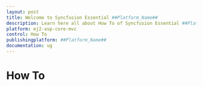 ```yaml
---
layout: post
title: Welcome to Syncfusion Essential ##Platform_Name##
description: Learn here all about How To of Syncfusion Essential ##Platform_Name## widgets based on HTML5 and jQuery.
platform: ej2-asp-core-mvc
control: How To
publishingplatform: ##Platform_Name##
documentation: ug
---
```



# How To

<!--## Create custom ToolBar with DropDownList

You can create your own ToolBar items in the Grid. It can be added by defining the [`Toolbar`](https://help.syncfusion.com/cr/aspnetcore-js2/Syncfusion.EJ2.Grids.Grid.html#Syncfusion_EJ2_Grids_Grid_Toolbar) as HTML element ID. Actions for this ToolBar template items are defined in the [`ToolbarClick`](https://help.syncfusion.com/cr/aspnetcore-js2/Syncfusion.EJ2.Grids.GridBuilder-1.html#Syncfusion_EJ2_Grids_GridBuilder_1_ToolbarClick_System_String_).

To include components in the ToolBar, please ensure the following steps:

**Step 1**:

Initialize the template for your custom component. Using the following code add the DropDownList component to the ToolBar.

**Step 2**:

To render the DropDownList component, use the [`DataBound`](https://help.syncfusion.com/cr/aspnetcore-js2/Syncfusion.EJ2.Grids.GridBuilder-1.html#Syncfusion_EJ2_Grids_GridBuilder_1_DataBound_System_String_) event of the Grid.

* You can select the grid row index based on the selected data in the DropDownList. The output will appear as follows.

{% if page.publishingplatform == "aspnet-core" %}
{% tabs %}
{% highlight c# tabtitle="custom-toolbar" %}
{% include_relative code-snippet/how-to/custom-toolbar/custom-toolbar.cs %}
{% endhighlight %}
{% highlight cshtml tabtitle="custom-toolbar" %}
{% include_relative code-snippet/how-to/custom-toolbar/taghelper %}
{% endhighlight %}
{% elsif page.publishingplatform == "aspnet-mvc" %}
{% highlight c# tabtitle="custom-toolbar" %}
{% include_relative code-snippet/how-to/custom-toolbar/custom-toolbar.cs %}
{% endhighlight %}
{% highlight razor tabtitle="custom-toolbar" %}
{% include_relative code-snippet/how-to/custom-toolbar/razor %}
{% endhighlight %}
{% endtabs %}



## Refresh the data source

You can add/delete the data source records through an external button. To reflect the data source changes in the grid, invoke the `refresh` method.

To refresh the data source:

**Step 1**:

Add/delete the data source record by using the following code.

```typescript
    grid.dataSource.unshift(data); // add a new record.

    grid.dataSource.splice(selectedRow, 1); // delete a record.

```

**Step 2**:

Refresh the grid after the data source change by using the `refresh` method.

```typescript
    grid.refresh(); // refresh the Grid.

```

{% if page.publishingplatform == "aspnet-core" %}
{% tabs %}
{% highlight c# tabtitle="refresh-datasource" %}
{% include_relative code-snippet/how-to/refresh-datasource/refresh-datasource.cs %}
{% endhighlight %}
{% highlight cshtml tabtitle="refresh-datasource" %}
{% include_relative code-snippet/how-to/refresh-datasource/taghelper %}
{% endhighlight %}
{% elsif page.publishingplatform == "aspnet-mvc" %}
{% highlight c# tabtitle="refresh-datasource" %}
{% include_relative code-snippet/how-to/refresh-datasource/refresh-datasource.cs %}
{% endhighlight %}
{% highlight razor tabtitle="refresh-datasource" %}
{% include_relative code-snippet/how-to/refresh-datasource/razor %}
{% endhighlight %}
{% endtabs %}



## Enable/Disable Grid and its actions

You can enable/disable the Grid and its actions by applying/removing corresponding CSS styles.

To enable/disable the grid and its actions, follow the given steps:

**Step 1**:

Create CSS class with custom style to override the default style of Grid.

```css
        .disablegrid {
            pointer-events: none;
            opacity: 0.4;
        }
        .wrapper {
            cursor: not-allowed;
        }

```

**Step 2**:

Add/Remove the custom CSS class to the Grid in the click event handler of Button.

```typescript
    <script>
        document.getElementById('element').onclick = function () {
            var gridInst = document.getElementById("Grid").ej2_instances[0];
            if (gridInst.element.classList.contains('disablegrid')) {
                gridInst.element.classList.remove('disablegrid');
                document.getElementById("GridParent").classList.remove('wrapper');
            }
            else {
                gridInst.element.classList.add('disablegrid');
                document.getElementById("GridParent").classList.add('wrapper');
            }
        }
    </script>

```

In the below demo, the button click will enable/disable the Grid and its actions.

{% if page.publishingplatform == "aspnet-core" %}
{% tabs %}
{% highlight c# tabtitle="disablegrid" %}
{% include_relative code-snippet/how-to/disablegrid/disablegrid.cs %}
{% endhighlight %}
{% highlight cshtml tabtitle="disablegrid" %}
{% include_relative code-snippet/how-to/disablegrid/taghelper %}
{% endhighlight %}
{% elsif page.publishingplatform == "aspnet-mvc" %}
{% highlight c# tabtitle="disablegrid" %}
{% include_relative code-snippet/how-to/disablegrid/disablegrid.cs %}
{% endhighlight %}
{% highlight razor tabtitle="disablegrid" %}
{% include_relative code-snippet/how-to/disablegrid/razor %}
{% endhighlight %}
{% endtabs %}



## Print the expanded state from other pages

By default, the expanded child grids will be printed from the current page alone. You can print the expanded child grids from other pages by using the [`load`](https://help.syncfusion.com/cr/aspnetcore-js2/Syncfusion.EJ2.Grids.Grid.html#Syncfusion_EJ2_Grids_Grid_Load) and [`actionBegin`](https://help.syncfusion.com/cr/aspnetcore-js2/Syncfusion.EJ2.Grids.Grid.html#Syncfusion_EJ2_Grids_Grid_ActionBegin) event.

In the following example, we have printed expanded child grids form other pages.

{% if page.publishingplatform == "aspnet-core" %}
{% tabs %}
{% highlight c# tabtitle="hierarchyprint" %}
{% include_relative code-snippet/how-to/hierarchyprint/hierarchyprint.cs %}
{% endhighlight %}
{% highlight cshtml tabtitle="hierarchyprint" %}
{% include_relative code-snippet/how-to/hierarchyprint/taghelper %}
{% endhighlight %}
{% elsif page.publishingplatform == "aspnet-mvc" %}
{% highlight c# tabtitle="hierarchyprint" %}
{% include_relative code-snippet/how-to/hierarchyprint/hierarchyprint.cs %}
{% endhighlight %}
{% highlight razor tabtitle="hierarchyprint" %}
{% include_relative code-snippet/how-to/hierarchyprint/razor %}
{% endhighlight %}
{% endtabs %}



## Columns

### Change column header text dynamically

You can change the column [`HeaderText`](https://help.syncfusion.com/cr/aspnetcore-js2/Syncfusion.EJ2.Grids.GridColumnBuilder-1.html#Syncfusion_EJ2_Grids_GridColumnBuilder_1_HeaderText_System_String_) dynamically through an external button.

Follow the given steps to change the header text dynamically:

**Step 1**:

Get the column object corresponding to the field name by using the `getColumnByField` method.
Then, change the header text value.

```typescript
var column = grid.getColumnByField("ShipCity"); // Get column object.
column.headerText = 'Changed Text';

```

**Step 2**:

To reflect the changes in the grid header, invoke the `refreshHeader` method.

```typescript
grid.refreshHeader();

```

{% if page.publishingplatform == "aspnet-core" %}
{% tabs %}
{% highlight c# tabtitle="column-header-text" %}
{% include_relative code-snippet/how-to/column-header-text/column-header-text.cs %}
{% endhighlight %}
{% highlight cshtml tabtitle="column-header-text" %}
{% include_relative code-snippet/how-to/column-header-text/taghelper %}
{% endhighlight %}
{% elsif page.publishingplatform == "aspnet-mvc" %}
{% highlight c# tabtitle="column-header-text" %}
{% include_relative code-snippet/how-to/column-header-text/column-header-text.cs %}
{% endhighlight %}
{% highlight razor tabtitle="column-header-text" %}
{% include_relative code-snippet/how-to/column-header-text/razor %}
{% endhighlight %}
{% endtabs %}



### Customize column styles

You can customise the appearance of the header and content of a particular column using the [`customAttributes`](https://help.syncfusion.com/cr/aspnetcore-js2/Syncfusion.EJ2.Grids.GridColumn.html#Syncfusion_EJ2_Grids_GridColumn_CustomAttributes) property.

To customize the grid column, follow the given steps:

**Step 1**:

Create a CSS class with custom style to override the default style for rowcell and headercell.

```css
.e-grid .e-rowcell.customcss{
    background-color: #ecedee;
    color: 'red';
    font-family: 'Bell MT';
    font-size: 20px;
}

.e-grid .e-headercell.customcss{
    background-color: #2382c3;
    color: white;
    font-family: 'Bell MT';
    font-size: 20px;
}

```

**Step 2**:

Add the custom CSS class to the specified column by using the [`customAttributes`](https://help.syncfusion.com/cr/aspnetcore-js2/Syncfusion.EJ2.Grids.GridColumn.html#Syncfusion_EJ2_Grids_GridColumn_CustomAttributes) property.

```typescript
<e-grid-column field="Freight" headerText="Freight" width="150"  customAttributes=@(new { @class="customcss" } )></e-grid-column>

```

{% if page.publishingplatform == "aspnet-core" %}
{% tabs %}
{% highlight c# tabtitle="custom-column-style" %}
{% include_relative code-snippet/how-to/custom-column-style/custom-column-style.cs %}
{% endhighlight %}
{% highlight cshtml tabtitle="custom-column-style" %}
{% include_relative code-snippet/how-to/custom-column-style/taghelper %}
{% endhighlight %}
{% elsif page.publishingplatform == "aspnet-mvc" %}
{% highlight c# tabtitle="custom-column-style" %}
{% include_relative code-snippet/how-to/custom-column-style/custom-column-style.cs %}
{% endhighlight %}
{% highlight razor tabtitle="custom-column-style" %}
{% include_relative code-snippet/how-to/custom-column-style/razor %}
{% endhighlight %}
{% endtabs %}



### Display custom ToolTip for columns in Grid

To display custom ToolTip (`EJ2 Tooltip`),  use the
[`QueryCellInfo`](https://help.syncfusion.com/cr/aspnetcore-js2/Syncfusion.EJ2.Grids.GridBuilder-1.html#Syncfusion_EJ2_Grids_GridBuilder_1_QueryCellInfo_System_String_) event.

Render the ToolTip component for the grid cells by using the following code in the [`QueryCellInfo`](https://help.syncfusion.com/cr/aspnetcore-js2/Syncfusion.EJ2.Grids.GridBuilder-1.html#Syncfusion_EJ2_Grids_GridBuilder_1_QueryCellInfo_System_String_) event.

```typescript
function tooltip (args) {
    var tooltip = new ej.popups.Tooltip({
        content: args.data[args.column.field].toString();
    }, args.cell);
}

```

{% if page.publishingplatform == "aspnet-core" %}
{% tabs %}
{% highlight c# tabtitle="custom-tooltip" %}
{% include_relative code-snippet/how-to/custom-tooltip/custom-tooltip.cs %}
{% endhighlight %}
{% highlight cshtml tabtitle="custom-tooltip" %}
{% include_relative code-snippet/how-to/custom-tooltip/taghelper %}
{% endhighlight %}
{% elsif page.publishingplatform == "aspnet-mvc" %}
{% highlight c# tabtitle="custom-tooltip" %}
{% include_relative code-snippet/how-to/custom-tooltip/custom-tooltip.cs %}
{% endhighlight %}
{% highlight razor tabtitle="custom-tooltip" %}
{% include_relative code-snippet/how-to/custom-tooltip/razor %}
{% endhighlight %}
{% endtabs %}



### Render other components in a column

You can render any component in a grid column using the [`Template`](https://help.syncfusion.com/cr/aspnetcore-js2/Syncfusion.EJ2.Grids.GridColumnBuilder-1.html#Syncfusion_EJ2_Grids_GridColumnBuilder_1_Template_System_String_) property.

To render other components in the grid, ensure the following steps:

**Step 1**:

Initialize the column template for your custom component.

```typescript
template:`<div>
            <select class="e-control e-dropdownlist">
                <option value="1" selected="selected">Order Placed</option>
                <option value="2">Processing</option>
                <option value="3">Delivered</option>
            </select>
        </div>`

```

**Step 2**:

Using the [`QueryCellInfo`](https://help.syncfusion.com/cr/aspnetcore-js2/Syncfusion.EJ2.Grids.GridBuilder-1.html#Syncfusion_EJ2_Grids_GridBuilder_1_QueryCellInfo_System_String_) event, you can render the DropDown component with the following code.

```typescript
    function dropdown(args) {
        let ele=args.cell.querySelector('select');
        let drop = new ej.dropdowns.DropDownList({popupHeight: 150, popupWidth: 150});
        drop.appendTo(ele);
    }

```

{% if page.publishingplatform == "aspnet-core" %}
{% tabs %}
{% highlight c# tabtitle="render-other-comp" %}
{% include_relative code-snippet/how-to/render-other-comp/grouping-events.cs %}
{% endhighlight %}
{% highlight cshtml tabtitle="render-other-comp" %}
{% include_relative code-snippet/how-to/render-other-comp/taghelper %}
{% endhighlight %}
{% elsif page.publishingplatform == "aspnet-mvc" %}
{% highlight c# tabtitle="render-other-comp" %}
{% include_relative code-snippet/how-to/render-other-comp/grouping-events.cs %}
{% endhighlight %}
{% highlight razor tabtitle="render-other-comp" %}
{% include_relative code-snippet/how-to/render-other-comp/razor %}
{% endhighlight %}
{% endtabs %}



### Change the orientation of the header text

You can change the orientation of the header text by using the [`CustomAttributes`](https://help.syncfusion.com/cr/aspnetcore-js2/Syncfusion.EJ2.Grids.GridColumn.html#Syncfusion_EJ2_Grids_GridColumn_CustomAttributes) property.

Ensure the following steps:

**Step 1**:

Create a CSS class with orientation style for the grid header cell.

```css
.orientationcss .e-headercelldiv {
    transform: rotate(90deg);
}

```

**Step 2**:

Add the custom CSS class to a particular column by using the [`CustomAttributes`](https://help.syncfusion.com/cr/aspnetcore-js2/Syncfusion.EJ2.Grids.GridColumn.html#Syncfusion_EJ2_Grids_GridColumn_CustomAttributes) property.

```typescript
    <e-grid-column field="ShipCity" headerText="Ship City" width="150" customAttributes=new { class='orientationcss' }"></e-grid-column>

```

**Step 3**:

Resize the header cell height by using the following code.

```typescript
function setHeaderHeight(args) {
    var textWidth = document.querySelector(".orientationcss > div").scrollWidth;//Obtain the width of the headerText content.
    var headerCell = document.querySelectorAll(".e-headercell");
    for(var i = 0; i < headerCell.length; i++) {
        headerCell.item(i).style.height = textWidth + 'px'; //Assign the obtained textWidth as the height of the headerCell.
    }
}

```

{% if page.publishingplatform == "aspnet-core" %}
{% tabs %}
{% highlight c# tabtitle="orientation" %}
{% include_relative code-snippet/how-to/orientation/orientation.cs %}
{% endhighlight %}
{% highlight cshtml tabtitle="orientation" %}
{% include_relative code-snippet/how-to/orientation/taghelper %}
{% endhighlight %}
{% elsif page.publishingplatform == "aspnet-mvc" %}
{% highlight c# tabtitle="orientation" %}
{% include_relative code-snippet/how-to/orientation/orientation.cs %}
{% endhighlight %}
{% highlight razor tabtitle="orientation" %}
{% include_relative code-snippet/how-to/orientation/razor %}
{% endhighlight %}
{% endtabs %}



### Customize the icon for column menu

You can customize the column menu icon by overriding the default grid class `.e-icons.e-columnmenu` with a custom property `content` as mentioned below,

```css
.e-grid .e-columnheader .e-icons.e-columnmenu::before {
              content: "\e941";
      }
```

In the below sample, grid is rendered with a customized column menu icon.

{% if page.publishingplatform == "aspnet-core" %}
{% tabs %}
{% highlight c# tabtitle="custom-column-menu-icon" %}
{% include_relative code-snippet/how-to/custom-column-menu-icon/column-icon.cs %}
{% endhighlight %}
{% highlight cshtml tabtitle="custom-column-menu-icon" %}
{% include_relative code-snippet/how-to/custom-column-menu-icon/taghelper %}
{% endhighlight %}
{% elsif page.publishingplatform == "aspnet-mvc" %}
{% highlight c# tabtitle="custom-column-menu-icon" %}
{% include_relative code-snippet/how-to/custom-column-menu-icon/column-icon.cs %}
{% endhighlight %}
{% highlight razor tabtitle="custom-column-menu-icon" %}
{% include_relative code-snippet/how-to/custom-column-menu-icon/razor %}
{% endhighlight %}
{% endtabs %}



## Editing

### Perform CRUD operation using anti-forgery token

Anti-forgery token is used between the client and server to prevent cross-site request forgery (CSRF) attack. For more information on preventing CSRF attack, please refer to the [link]( https://docs.microsoft.com/en-us/aspnet/core/security/anti-request-forgery?view=aspnetcore-2.1#authentication-fundamentals).

While performing grid save operation, you can send anti-forgery token along with the save request using the below custom adaptor.

This custom adaptor will read the anti-forgery token from the hidden element and send it along with the request. Also content type is set to `application/x-www-form-urlencoded; charset=UTF-8` since the `ValidateAntiForgeryToken` will look for the token in the form encoded data.

```javascript
<script>

    window.customAdaptor = new ej.data.UrlAdaptor();

    customAdaptor = ej.base.extend(customAdaptor, {

        processResponse: function (data, ds, query, xhr, request, changes) {
            request.data = JSON.stringify(data);
            return ej.data.UrlAdaptor.prototype.processResponse.call(this,data, ds, query, xhr, request, changes);
        },
        insert: function (dm, data, tableName) {
            return {
                url: dm.dataSource.insertUrl || dm.dataSource.crudUrl || dm.dataSource.url,
                data: $.param({
                    //Added the anti-forgery token.
                    __RequestVerificationToken: document.getElementsByName("__RequestVerificationToken")[0].value,
                    value: data,
                    table: tableName,
                    action: 'insert'
                }),
                contentType: 'application/x-www-form-urlencoded; charset=UTF-8'
            }
        },
        update: function (dm, keyField, value, tableName) {
            return {
                url: dm.dataSource.updateUrl || dm.dataSource.crudUrl || dm.dataSource.url,
                data: $.param({
                    //Added the anti-forgery token.
                    __RequestVerificationToken: document.getElementsByName("__RequestVerificationToken")[0].value,
                    value: value,
                    table: tableName,
                    action: 'insert'
                }),
                contentType: 'application/x-www-form-urlencoded; charset=UTF-8'
            };
        },
    });
</script>

```

Now assign the custom adaptor to the grid as follows.

```javascript

<script>
    function load(args) {
        this.dataSource.adaptor = customAdaptor;
    }
</script>

```

{% if page.publishingplatform == "aspnet-core" %}
{% tabs %}
{% highlight c# tabtitle="anti-forgery-token" %}
{% include_relative code-snippet/how-to/anti-forgery-token/anti-forgery-token.cs %}
{% endhighlight %}
{% highlight cshtml tabtitle="anti-forgery-token" %}
{% include_relative code-snippet/how-to/anti-forgery-token/taghelper %}
{% endhighlight %}
{% elsif page.publishingplatform == "aspnet-mvc" %}
{% highlight c# tabtitle="anti-forgery-token" %}
{% include_relative code-snippet/how-to/anti-forgery-token/anti-forgery-token.cs %}
{% endhighlight %}
{% highlight razor tabtitle="anti-forgery-token" %}
{% include_relative code-snippet/how-to/anti-forgery-token/razor %}
{% endhighlight %}
{% endtabs %}



> You can find the full sample at our [GitHub repository](https://github.com/SyncfusionSamples/ej2-mvc-grid-antiforgerytoken).

### Editing with template column

You can edit the template column value by defining the `Field` for that particular column.

In the below demo, the `ShipCountry` column is rendered with the template.

{% if page.publishingplatform == "aspnet-core" %}
{% tabs %}
{% highlight c# tabtitle="edit-temp" %}
{% include_relative code-snippet/how-to/edit-temp/edit-temp.cs %}
{% endhighlight %}
{% highlight cshtml tabtitle="edit-temp" %}
{% include_relative code-snippet/how-to/edit-temp/taghelper %}
{% endhighlight %}
{% elsif page.publishingplatform == "aspnet-mvc" %}
{% highlight c# tabtitle="edit-temp" %}
{% include_relative code-snippet/how-to/edit-temp/edit-temp.cs %}
{% endhighlight %}
{% highlight razor tabtitle="edit-temp" %}
{% include_relative code-snippet/how-to/edit-temp/razor %}
{% endhighlight %}
{% endtabs %}



### Customize the Edit Dialog

You can customize the appearance of the edit dialog in the [`ActionComplete`](https://help.syncfusion.com/cr/aspnetcore-js2/Syncfusion.EJ2.Grids.GridBuilder-1.html#Syncfusion_EJ2_Grids_GridBuilder_1_ActionComplete_System_String_) event based on `requestType` as `beginEdit` or `add`.

In the below example, we have changed the dialog's header text for editing and adding records.

{% if page.publishingplatform == "aspnet-core" %}
{% tabs %}
{% highlight c# tabtitle="customizedialog" %}
{% include_relative code-snippet/edit/customizedialog/*.cs %}
{% endhighlight %}
{% highlight cshtml tabtitle="customizedialog" %}
{% include_relative code-snippet/edit/customizedialog/taghelper %}
{% endhighlight %}
{% elsif page.publishingplatform == "aspnet-mvc" %}
{% highlight c# tabtitle="customizedialog" %}
{% include_relative code-snippet/edit/customizedialog/*.cs %}
{% endhighlight %}
{% highlight razor tabtitle="customizedialog" %}
{% include_relative code-snippet/edit/customizedialog/razor %}
{% endhighlight %}
{% endtabs %}



### Show or Hide columns in Dialog editing

You can show hidden columns or hide visible column's editor in the dialog while editing the grid record using [`actionBegin`](https://help.syncfusion.com/cr/aspnetcore-js2/Syncfusion.EJ2.Grids.Grid.html#Syncfusion_EJ2_Grids_Grid_ActionBegin) and [`actionComplete`](https://help.syncfusion.com/cr/aspnetcore-js2/Syncfusion.EJ2.Grids.Grid.html#Syncfusion_EJ2_Grids_Grid_ActionComplete) events.

In the `actionBegin` event, based on `requestType` as `beginEdit` or  `add`. We can show or hide the editor by using `column.visible` property.

In the `actionComplete` event, based on `requestType` as `save`. We can reset the properties back to the column state.

In the below example, we have rendered the grid columns `CustomerID` as hidden column and `ShipCountry` as visible column. In the edit mode, we have changed the `CustomerID` column to visible state and `ShipCountry` column to hidden state.

{% if page.publishingplatform == "aspnet-core" %}
{% tabs %}
{% highlight c# tabtitle="show-hide-edit-dialog" %}
{% include_relative code-snippet/edit/show-hide-edit-dialog/*.cs %}
{% endhighlight %}
{% highlight cshtml tabtitle="show-hide-edit-dialog" %}
{% include_relative code-snippet/edit/show-hide-edit-dialog/taghelper %}
{% endhighlight %}
{% elsif page.publishingplatform == "aspnet-mvc" %}
{% highlight c# tabtitle="show-hide-edit-dialog" %}
{% include_relative code-snippet/edit/show-hide-edit-dialog/*.cs %}
{% endhighlight %}
{% highlight razor tabtitle="show-hide-edit-dialog" %}
{% include_relative code-snippet/edit/show-hide-edit-dialog/razor %}
{% endhighlight %}
{% endtabs %}



<!-- ## Cascading DropDownList with Grid editing

You can achieve the Cascading DropDownList with grid Editing by using the Cell Edit Template feature.

In the below demo, Cascading DropDownList is rendered for the `ShipCountry` and `ShipState` column.

{% if page.publishingplatform == "aspnet-core" %}
{% tabs %}
{% highlight c# tabtitle="cascading" %}
{% include_relative code-snippet/how-to/cascading/cascading.cs %}
{% endhighlight %}
{% highlight cshtml tabtitle="cascading" %}
{% include_relative code-snippet/how-to/cascading/taghelper %}
{% endhighlight %}
{% elsif page.publishingplatform == "aspnet-mvc" %}
{% highlight c# tabtitle="cascading" %}
{% include_relative code-snippet/how-to/cascading/cascading.cs %}
{% endhighlight %}
{% highlight razor tabtitle="cascading" %}
{% include_relative code-snippet/how-to/cascading/razor %}
{% endhighlight %}
{% endtabs %}



### Provide custom data source and enabling filtering to DropDownList

You can provide data source to the DropDownList by using the `columns.edit.params` property.

While setting new data source using edit params, you must specify a new `query` property too for the DropDownList as follows,

```typescript
@{
    var DropDownList = new Syncfusion.EJ2.DropDowns.DropDownList() { DataSource = ViewBag.DropDownData, Query = "new ej.data.Query()", Fields = new Syncfusion.EJ2.DropDowns.DropDownListFieldSettings() { Value = "Country", Text = "Country" }, AllowFiltering = true, ActionComplete="actionComplete" };
}
{
    col.Field("ShipName").HeaderText("ShipName").Width("150").EditType("dropdownedit").Edit(new { @params = DropDownList }).Add();
}
```

You can also enable filtering for the DropDownList by passing the `allowFiltering` as `true` to the edit params.

In the below demo, DropDownList is rendered with custom Datasource for the `ShipCountry` column and enabled filtering to search DropDownList items.

{% if page.publishingplatform == "aspnet-core" %}
{% tabs %}
{% highlight c# tabtitle="dropdown-edit" %}
{% include_relative code-snippet/how-to/dropdown-edit/edit-dropdownlist.cs %}
{% endhighlight %}
{% highlight cshtml tabtitle="dropdown-edit" %}
{% include_relative code-snippet/how-to/dropdown-edit/taghelper %}
{% endhighlight %}
{% elsif page.publishingplatform == "aspnet-mvc" %}
{% highlight c# tabtitle="dropdown-edit" %}
{% include_relative code-snippet/how-to/dropdown-edit/edit-dropdownlist.cs %}
{% endhighlight %}
{% highlight razor tabtitle="dropdown-edit" %}
{% include_relative code-snippet/how-to/dropdown-edit/razor %}
{% endhighlight %}
{% endtabs %}



### Access Editor components

You can access the component instance from the component element using the `ej2_instances` property.

In the below demo, you can access the Editor component instance while adding or editing actions on the [`ActionComplete`](https://help.syncfusion.com/cr/aspnetcore-js2/Syncfusion.EJ2.Grids.GridBuilder-1.html#Syncfusion_EJ2_Grids_GridBuilder_1_ActionComplete_System_String_) event.

{% if page.publishingplatform == "aspnet-core" %}
{% tabs %}
{% highlight c# tabtitle="access-editor" %}
{% include_relative code-snippet/how-to/access-editor/access-editor.cs %}
{% endhighlight %}
{% highlight cshtml tabtitle="access-editor" %}
{% include_relative code-snippet/how-to/access-editor/taghelper %}
{% endhighlight %}
{% elsif page.publishingplatform == "aspnet-mvc" %}
{% highlight c# tabtitle="access-editor" %}
{% include_relative code-snippet/how-to/access-editor/access-editor.cs %}
{% endhighlight %}
{% highlight razor tabtitle="access-editor" %}
{% include_relative code-snippet/how-to/access-editor/razor %}
{% endhighlight %}
{% endtabs %}



### Use Wizard like Dialog Editing

Wizard helps you create intuitive step-by-step forms to fill. You can achieve the wizard like editing by using the dialog template feature. It support your own editing template by defining [`EditSettings.Mode`](https://help.syncfusion.com/cr/aspnetcore-js2/Syncfusion.EJ2.Grids.Grid.html#Syncfusion_EJ2_Grids_Grid_EditSettings) as `Dialog` and [`EditSettings.Template`](https://help.syncfusion.com/cr/aspnetcore-js2/Syncfusion.EJ2.Grids.Grid.html#Syncfusion_EJ2_Grids_Grid_EditSettings) as SCRIPT element ID or HTML string which holds the template.

The following example demonstrate the wizard like editing in the grid with the obtrusive Validation.

The following example demonstrate the wizard like editing in grid.

{% if page.publishingplatform == "aspnet-core" %}
{% tabs %}
{% highlight c# tabtitle="wizardediting" %}
{% include_relative code-snippet/edit/wizardediting/*.cs %}
{% endhighlight %}
{% highlight cshtml tabtitle="wizardediting" %}
{% include_relative code-snippet/edit/wizardediting/taghelper %}
{% endhighlight %}
{% elsif page.publishingplatform == "aspnet-mvc" %}
{% highlight c# tabtitle="wizardediting" %}
{% include_relative code-snippet/edit/wizardediting/*.cs %}
{% endhighlight %}
{% highlight razor tabtitle="wizardediting" %}
{% include_relative code-snippet/edit/wizardediting/razor %}
{% endhighlight %}
{% endtabs %}



### Using Tab Inside the Dialog Template

You can use [`tab`](../../../tab/index.html) component inside dialog edit UI using dialog template feature. The dialog template feature can be enabled by defining [`EditSettings.Mode`](https://help.syncfusion.com/cr/aspnetcore-js2/Syncfusion.EJ2.Grids.Grid.html#Syncfusion_EJ2_Grids_Grid_EditSettings) as `Dialog` and [`EditSetting.Template`](https://help.syncfusion.com/cr/aspnetcore-js2/Syncfusion.EJ2.Grids.Grid.html#Syncfusion_EJ2_Grids_Grid_EditSettings) as SCRIPT element ID or HTML string which holds the template.

The following example demonstrate the usage of tab control inside the dialog template.

{% if page.publishingplatform == "aspnet-core" %}
{% tabs %}
{% highlight c# tabtitle="tabediting" %}
{% include_relative code-snippet/edit/tabediting/*.cs %}
{% endhighlight %}
{% highlight cshtml tabtitle="tabediting" %}
{% include_relative code-snippet/edit/tabediting/taghelper %}
{% endhighlight %}
{% elsif page.publishingplatform == "aspnet-mvc" %}
{% highlight c# tabtitle="tabediting" %}
{% include_relative code-snippet/edit/tabediting/*.cs %}
{% endhighlight %}
{% highlight razor tabtitle="tabediting" %}
{% include_relative code-snippet/edit/tabediting/razor %}
{% endhighlight %}
{% endtabs %}



### Disable editing for a particular row/cell

You can disable the editing for a particular row by using the `ActionBegin` event of Grid.

In the below demo, the rows which are having the value for `ShipCountry` column as "Denmark" is prevented from editing.

{% if page.publishingplatform == "aspnet-core" %}
{% tabs %}
{% highlight c# tabtitle="disable-edit" %}
{% include_relative code-snippet/how-to/disable-edit/disable-edit.cs %}
{% endhighlight %}
{% highlight cshtml tabtitle="disable-edit" %}
{% include_relative code-snippet/how-to/disable-edit/taghelper %}
{% endhighlight %}
{% elsif page.publishingplatform == "aspnet-mvc" %}
{% highlight c# tabtitle="disable-edit" %}
{% include_relative code-snippet/how-to/disable-edit/disable-edit.cs %}
{% endhighlight %}
{% highlight razor tabtitle="disable-edit" %}
{% include_relative code-snippet/how-to/disable-edit/razor %}
{% endhighlight %}
{% endtabs %}



For batch mode of editing, you can use `CellEdit` event of Grid. In the below demo, the cells which are having the value as "Denmark" is prevented from editing.

{% if page.publishingplatform == "aspnet-core" %}
{% tabs %}
{% highlight c# tabtitle="disable-edit-batch" %}
{% include_relative code-snippet/how-to/disable-edit-batch/disable-edit-batch.cs %}
{% endhighlight %}
{% highlight cshtml tabtitle="disable-edit-batch" %}
{% include_relative code-snippet/how-to/disable-edit-batch/taghelper %}
{% endhighlight %}
{% elsif page.publishingplatform == "aspnet-mvc" %}
{% highlight c# tabtitle="disable-edit-batch" %}
{% include_relative code-snippet/how-to/disable-edit-batch/disable-edit-batch.cs %}
{% endhighlight %}
{% highlight razor tabtitle="disable-edit-batch" %}
{% include_relative code-snippet/how-to/disable-edit-batch/razor %}
{% endhighlight %}
{% endtabs %}



### Perform Grid actions by keyboard shortcut keys

Using keyboard shortcuts, Grid performs navigation and actions.

In addition, You can also perform grid actions with custom keyboard shortcuts. This operation has to be achieved outside of the grid with the help of `keydown` event.

The following example demonstrates on `Adding` a new row when `Enter` key is pressed in the grid.

{% if page.publishingplatform == "aspnet-core" %}
{% tabs %}
{% highlight c# tabtitle="keyboard-actions" %}
{% include_relative code-snippet/edit/keyboard-actions/*.cs %}
{% endhighlight %}
{% highlight cshtml tabtitle="keyboard-actions" %}
{% include_relative code-snippet/edit/keyboard-actions/taghelper %}
{% endhighlight %}
{% elsif page.publishingplatform == "aspnet-mvc" %}
{% highlight c# tabtitle="keyboard-actions" %}
{% include_relative code-snippet/edit/keyboard-actions/*.cs %}
{% endhighlight %}
{% highlight razor tabtitle="keyboard-actions" %}
{% include_relative code-snippet/edit/keyboard-actions/razor %}
{% endhighlight %}
{% endtabs %}



### Make a cell editable on a single click with batch editing

You can make a cell editable on a single click with `batch` mode of editing in Grid, by using the [`editCell`](https://ej2.syncfusion.com/documentation/api/grid/edit/#editcell/) method.

Bind the click event for the Grid and in the click event handler call the [`editCell`](https://ej2.syncfusion.com/documentation/api/grid/edit/#editcell/) method, based on the clicked target element.

{% if page.publishingplatform == "aspnet-core" %}
{% tabs %}
{% highlight c# tabtitle="editable-single-click" %}
{% include_relative code-snippet/how-to/editable-single-click/editable-single-click.cs %}
{% endhighlight %}
{% highlight cshtml tabtitle="editable-single-click" %}
{% include_relative code-snippet/how-to/editable-single-click/taghelper %}
{% endhighlight %}
{% elsif page.publishingplatform == "aspnet-mvc" %}
{% highlight c# tabtitle="editable-single-click" %}
{% include_relative code-snippet/how-to/editable-single-click/editable-single-click.cs %}
{% endhighlight %}
{% highlight razor tabtitle="editable-single-click" %}
{% include_relative code-snippet/how-to/editable-single-click/razor %}
{% endhighlight %}
{% endtabs %}



## Filter

### Customizing filter menu operators list

 You can customize the default filter operator list by defining the `FilterSettings.Operators` property.
The available options are:
* `stringOperator`- defines customized string operator list.
* `numberOperator` - defines customized number operator list.
* `dateOperator` - defines customized date operator list.
* `booleanOperator` - defines customized boolean operator list.

In the following sample, we have customized string filter operators.

{% if page.publishingplatform == "aspnet-core" %}
{% tabs %}
{% highlight c# tabtitle="customize-filter-menu" %}
{% include_relative code-snippet/how-to/customize-filter-menu/customize-filter-menu.cs %}
{% endhighlight %}
{% highlight cshtml tabtitle="customize-filter-menu" %}
{% include_relative code-snippet/how-to/customize-filter-menu/taghelper %}
{% endhighlight %}
{% elsif page.publishingplatform == "aspnet-mvc" %}
{% highlight c# tabtitle="customize-filter-menu" %}
{% include_relative code-snippet/how-to/customize-filter-menu/customize-filter-menu.cs %}
{% endhighlight %}
{% highlight razor tabtitle="customize-filter-menu" %}
{% include_relative code-snippet/how-to/customize-filter-menu/razor %}
{% endhighlight %}
{% endtabs %}



## Sort

### Perform single/multi sorting dynamically

You can perform single-column or multi-column sorting dynamically through an external button.

To perform single-column sorting, use the [`sortColumn`](https://ej2.syncfusion.com/documentation/api/grid/#sortcolumn/) method of Grid.

```typescript
    document.getElementById('SingleSort').addEventListener('click', () => {
        var grid = document.getElementById("Grid").ej2_instances[0];
        grid.sortColumn("OrderID", "Descending")
    });
```

To perform multi-column sorting, you need to push the columns to be sorted into the [`sortSettings.columns`](https://help.syncfusion.com/cr/aspnetcore-js2/Syncfusion.EJ2.Grids.GridSortSettings.html#Syncfusion_EJ2_Grids_GridSortSettings_Columns).

```typescript
    document.getElementById('MultiSort').addEventListener('click', () => {
        var grid = document.getElementById("Grid").ej2_instances[0];
        grid.sortModule.sortSettings.columns.push({ field: 'ShipCountry', direction: 'Ascending' }, { field: 'CustomerID', direction: 'Descending' });
        grid.refresh();
    });
```

In the below demo, click on the corresponding button to perform single-column or multi-column sorting.

{% if page.publishingplatform == "aspnet-core" %}
{% tabs %}
{% highlight c# tabtitle="dynamicsort" %}
{% include_relative code-snippet/how-to/dynamicsort/dynamicsort.cs %}
{% endhighlight %}
{% highlight cshtml tabtitle="dynamicsort" %}
{% include_relative code-snippet/how-to/dynamicsort/taghelper %}
{% endhighlight %}
{% elsif page.publishingplatform == "aspnet-mvc" %}
{% highlight c# tabtitle="dynamicsort" %}
{% include_relative code-snippet/how-to/dynamicsort/dynamicsort.cs %}
{% endhighlight %}
{% highlight razor tabtitle="dynamicsort" %}
{% include_relative code-snippet/how-to/dynamicsort/razor %}
{% endhighlight %}
{% endtabs %}



### Dynamically clear sort for particular/entire sorted columns in Grid

You can clear the sorting for a particular column or the entire sorted columns in Grid dynamically through an external button.

To clear sort for a particular column, you need to splice the particular column from the [`sortSettings.columns`](https://help.syncfusion.com/cr/aspnetcore-js2/Syncfusion.EJ2.Grids.GridSortSettings.html#Syncfusion_EJ2_Grids_GridSortSettings_Columns).

```typescript
    document.getElementById('SingleClearSort').addEventListener('click', () => {
        var grid = document.getElementById("Grid").ej2_instances[0];
        var column = grid.sortModule.sortSettings.columns;
        for(var i=0;i < column.length;i++){
            if(column[i].field == "OrderID") {
                column.splice(i,1);
                grid.refresh();
            }
        }
    });
```

To clear sorting for all the sorted columns, use the [`clearSorting`](https://ej2.syncfusion.com/documentation/api/grid/#clearsorting/) method of Grid.

```typescript
    document.getElementById('MultiClearSort').addEventListener('click', () => {
        var grid = document.getElementById("Grid").ej2_instances[0];
        grid.clearSorting();
    });
```

In the below demo, click on the corresponding button to clear sort for particular or entire sorted columns in Grid.

{% if page.publishingplatform == "aspnet-core" %}
{% tabs %}
{% highlight c# tabtitle="dynamicclearsort" %}
{% include_relative code-snippet/how-to/dynamicclearsort/dynamicclearsort.cs %}
{% endhighlight %}
{% highlight cshtml tabtitle="dynamicclearsort" %}
{% include_relative code-snippet/how-to/dynamicclearsort/taghelper %}
{% endhighlight %}
{% elsif page.publishingplatform == "aspnet-mvc" %}
{% highlight c# tabtitle="dynamicclearsort" %}
{% include_relative code-snippet/how-to/dynamicclearsort/dynamicclearsort.cs %}
{% endhighlight %}
{% highlight razor tabtitle="dynamicclearsort" %}
{% include_relative code-snippet/how-to/dynamicclearsort/razor %}
{% endhighlight %}
{% endtabs %}



## Foreign Key

### Use Edit Template in Foreign Key Column

By default, foreign key column uses dropdown component for editing. You can render other than the dropdown by using the [`Column.Edit`](https://help.syncfusion.com/cr/aspnetcore-js2/Syncfusion.EJ2.Grids.GridColumn.html#Syncfusion_EJ2_Grids_GridColumn_Edit) property. The following example demonstrates the way of using edit template in foreign column.

In the following example, The `Employee Name` is a foreign key column and while editing, AutoComplete component is rendered instead of DropDownList.

{% if page.publishingplatform == "aspnet-core" %}
{% tabs %}
{% highlight c# tabtitle="edit-template-foreign" %}
{% include_relative code-snippet/how-to/edit-template-foreign/edit-template-foreign.cs %}
{% endhighlight %}
{% highlight cshtml tabtitle="edit-template-foreign" %}
{% include_relative code-snippet/how-to/edit-template-foreign/taghelper %}
{% endhighlight %}
{% elsif page.publishingplatform == "aspnet-mvc" %}
{% highlight c# tabtitle="edit-template-foreign" %}
{% include_relative code-snippet/how-to/edit-template-foreign/edit-template-foreign.cs %}
{% endhighlight %}
{% highlight razor tabtitle="edit-template-foreign" %}
{% include_relative code-snippet/how-to/edit-template-foreign/razor %}
{% endhighlight %}
{% endtabs %}



### Customize filter UI in foreign key column

You can create your own filtering UI by using [`Column.Filter`](https://helpsyncfusion.com/cr/cref_files/aspnetcore-js2/aspnetcore/Syncfusion.EJ2~Syncfusion.EJ2.Grids.GridColumn~Filter.html) property. The following example demonstrates the way to create a custom filtering UI in the foreign column.

In the following example, The `Employee Name` is a foreign key column. DropDownList is rendered using Filter UI.

{% if page.publishingplatform == "aspnet-core" %}
{% tabs %}
{% highlight c# tabtitle="filter-ui-foreign" %}
{% include_relative code-snippet/how-to/filter-ui-foreign/filter-ui-foreign.cs %}
{% endhighlight %}
{% highlight cshtml tabtitle="filter-ui-foreign" %}
{% include_relative code-snippet/how-to/filter-ui-foreign/taghelper %}
{% endhighlight %}
{% elsif page.publishingplatform == "aspnet-mvc" %}
{% highlight c# tabtitle="filter-ui-foreign" %}
{% include_relative code-snippet/how-to/filter-ui-foreign/filter-ui-foreign.cs %}
{% endhighlight %}
{% highlight razor tabtitle="filter-ui-foreign" %}
{% include_relative code-snippet/how-to/filter-ui-foreign/razor %}
{% endhighlight %}
{% endtabs %}



### Use filter bar template in foreign key column

You can use the filter bar template in foreign key column by defining the [`column.FilterBarTemplate`](https://help.syncfusion.com/cr/aspnetcore-js2/Syncfusion.EJ2.Grids.GridColumn.html#Syncfusion_EJ2_Grids_GridColumn_FilterBarTemplate) property. The following example demonstrates the way to use filter bar template in foreign column.

In the following example, The `Employee Name` is a foreign key column. This column header shows the custom filter bar template and you can select filter value by using the `DropDown` options.

{% if page.publishingplatform == "aspnet-core" %}
{% tabs %}
{% highlight c# tabtitle="filterbar-temp-foreign" %}
{% include_relative code-snippet/how-to/filterbar-temp-foreign/filterbar-temp-foreign.cs %}
{% endhighlight %}
{% highlight cshtml tabtitle="filterbar-temp-foreign" %}
{% include_relative code-snippet/how-to/filterbar-temp-foreign/taghelper %}
{% endhighlight %}
{% elsif page.publishingplatform == "aspnet-mvc" %}
{% highlight c# tabtitle="filterbar-temp-foreign" %}
{% include_relative code-snippet/how-to/filterbar-temp-foreign/filterbar-temp-foreign.cs %}
{% endhighlight %}
{% highlight razor tabtitle="filterbar-temp-foreign" %}
{% include_relative code-snippet/how-to/filterbar-temp-foreign/razor %}
{% endhighlight %}
{% endtabs %}



### Perform aggregation in Foreign Key Column

Default aggregations are not supported in a foreign key column. You can achieve aggregation for the foreign key column by using the custom aggregates. The following example demonstrates the way to achieve aggregation in foreign key column.

In the following example, The `Employee Name` is a foreign key column and the aggregation for the foreign column was calculated in customAggregateFn.

{% if page.publishingplatform == "aspnet-core" %}
{% tabs %}
{% highlight c# tabtitle="aggregate-foreign" %}
{% include_relative code-snippet/how-to/aggregate-foreign/aggregate-foreign.cs %}
{% endhighlight %}
{% highlight cshtml tabtitle="aggregate-foreign" %}
{% include_relative code-snippet/how-to/aggregate-foreign/taghelper %}
{% endhighlight %}
{% elsif page.publishingplatform == "aspnet-mvc" %}
{% highlight c# tabtitle="aggregate-foreign" %}
{% include_relative code-snippet/how-to/aggregate-foreign/aggregate-foreign.cs %}
{% endhighlight %}
{% highlight razor tabtitle="aggregate-foreign" %}
{% include_relative code-snippet/how-to/aggregate-foreign/razor %}
{% endhighlight %}
{% endtabs %}



## Exporting

### Exporting Filtered Data Only

You can export the filtered data by defining the resulted data in `exportProperties.dataSource` before export.

In the below Pdf exporting demo, We have gotten the filtered data by applying filter query to the grid data and then defines the resulted data in `exportProperties.dataSource` and pass it to `pdfExport` method.

{% if page.publishingplatform == "aspnet-core" %}
{% tabs %}
{% highlight c# tabtitle="export-filtered-data" %}
{% include_relative code-snippet/how-to/export-filtered-data/export-filtered-data.cs %}
{% endhighlight %}
{% highlight cshtml tabtitle="export-filtered-data" %}
{% include_relative code-snippet/how-to/export-filtered-data/taghelper %}
{% endhighlight %}
{% elsif page.publishingplatform == "aspnet-mvc" %}
{% highlight c# tabtitle="export-filtered-data" %}
{% include_relative code-snippet/how-to/export-filtered-data/export-filtered-data.cs %}
{% endhighlight %}
{% highlight razor tabtitle="export-filtered-data" %}
{% include_relative code-snippet/how-to/export-filtered-data/razor %}
{% endhighlight %}
{% endtabs %}



## Pager

### Customize Pager DropDown

To customize default values of pager dropdown, you need to define `pageSizes` as array of strings.

{% if page.publishingplatform == "aspnet-core" %}
{% tabs %}
{% highlight c# tabtitle="pagerdropdown" %}
{% include_relative code-snippet/how-to/pagerdropdown/pagerdropdown.cs %}
{% endhighlight %}
{% highlight cshtml tabtitle="pagerdropdown" %}
{% include_relative code-snippet/how-to/pagerdropdown/taghelper %}
{% endhighlight %}
{% elsif page.publishingplatform == "aspnet-mvc" %}
{% highlight c# tabtitle="pagerdropdown" %}
{% include_relative code-snippet/how-to/pagerdropdown/pagerdropdown.cs %}
{% endhighlight %}
{% highlight razor tabtitle="pagerdropdown" %}
{% include_relative code-snippet/how-to/pagerdropdown/razor %}
{% endhighlight %}
{% endtabs %}



## Hide the expand/collapse icon in parent row when no records in child grid

By default, the expand/collapse icon will be visible even if the child grid is empty.

You can use `rowDataBound` event to hide the icon when there are no records in child grid.

To hide the expand/collapse icon in parent row when no records in child grid, follow the given steps:

**Step 1**:

Create CSS class with custom style to override the default style of Grid.

```css
    .e-row[aria-selected="true"] .e-customizedExpandcell {
        background-color: #e0e0e0;
    }

    .e-grid.e-gridhover tr[role='row']:hover {
        background-color: #eee;
    }

```

**Step 2**:

Add the CSS class to the Grid in the `rowDataBound` event handler of Grid.

```typescript

    function rowDataBound(args) {
        var filter = args.data.EmployeeID;
        var data = new ej.data.DataManager(this.childGrid.dataSource).executeLocal(new ej.data.Query().where("EmployeeID", "equal", parseInt(filter), true));
        if (data.length == 0) {
            //here hide which parent row has no child records
            args.row.querySelector('td').innerHTML = " ";
            args.row.querySelector('td').className = "e-customizedExpandcell";
        }
    }

```

In the below demo, the expand/collapse icon in the row with `EmployeeID` as `1` is hidden as it does not have record in child Grid.

{% if page.publishingplatform == "aspnet-core" %}
{% tabs %}
{% highlight c# tabtitle="hidearrow" %}
{% include_relative code-snippet/how-to/hidearrow/hidearrow.cs %}
{% endhighlight %}
{% highlight cshtml tabtitle="hidearrow" %}
{% include_relative code-snippet/how-to/hidearrow/taghelper %}
{% endhighlight %}
{% elsif page.publishingplatform == "aspnet-mvc" %}
{% highlight c# tabtitle="hidearrow" %}
{% include_relative code-snippet/how-to/hidearrow/hidearrow.cs %}
{% endhighlight %}
{% highlight razor tabtitle="hidearrow" %}
{% include_relative code-snippet/how-to/hidearrow/razor %}
{% endhighlight %}
{% endtabs %}



## Render both EJ1 and EJ2 Grids in same application

To achieve this requirement, you need to use the below code in `_Layout.cshtml` page. Because EJ1 and EJ2 has same library names to perform the different actions. So conflicts may occur when we refer this both controls in same application. To overcome this we need to extend this libraries in ej namespace.

```javascript
<script>
    var dataCopy = Object.assign({}, ej.data);
    $.extend(ej, Syncfusion);
    $.extend(ej.data, dataCopy);
</script>
```

The Layout page looks like

```html
<head>
    <meta charset="utf-8" />
    <meta name="viewport" content="width=device-width, initial-scale=1.0">
    @* Syncfusion Essential JS 1 Styles *@
    @Styles.Render("http://cdn.syncfusion.com/16.3.0.21/js/web/flat-azure/ej.web.all.min.css")
    @* Syncfusion Essential JS 2 Styles *@
    @Styles.Render("https://cdn.syncfusion.com/ej2/styles/compatibility/material.css")
</head>

<body>
    @Scripts.Render("~/bundles/jquery")
    @Scripts.Render("~/bundles/bootstrap")
    @Scripts.Render("~/Scripts/jsrender.min.js")
    @* Syncfusion Essential JS 1 Scripts *@
    @Scripts.Render("~/Scripts/ej/web/ej.web.all.min.js")
    @* Syncfusion Essential JS 2 Scripts *@
    @Scripts.Render("~/Scripts/ej2/ej2.min.js")
    @RenderSection("scripts", required: false)

    <script>
        var dataCopy = Object.assign({}, ej.data);
        $.extend(ej, Syncfusion);
        $.extend(ej.data, dataCopy);
    </script>

    <div class="container body-content">
        @RenderBody()
    </div>

    @Html.EJ().ScriptManager()
    @Html.EJS().ScriptManager()
</body>
</html>
```

## How to import localization scripts into grid

For `Internationalization` and `localization` usage in grid, you need to include cldr files into your application. Please find the steps to include the cldr-data in your application.

You need to download cldr-data globally in any location by using below command.

```bash
npm install cldr-data
```

After installing cldr-data, you can find cldr-data for all locale in this location.

```bash
node_modules->cldr-data->main
```

You need to copy the required(or all) locale cldr-data and paste into your application folder.

```bash
Scripts->cldr->main->paste copied cldr files
```

You need to include cldr-data into your application and refer file location in `index.cshtml` file.

{% if page.publishingplatform == "aspnet-core" %}
{% tabs %}
{% highlight c# tabtitle="localization-scripts" %}
{% include_relative code-snippet/how-to/localization-scripts/localization-scripts.cs %}
{% endhighlight %}
{% highlight cshtml tabtitle="localization-scripts" %}
{% include_relative code-snippet/how-to/localization-scripts/taghelper %}
{% endhighlight %}
{% elsif page.publishingplatform == "aspnet-mvc" %}
{% highlight c# tabtitle="localization-scripts" %}
{% include_relative code-snippet/how-to/localization-scripts/localization-scripts.cs %}
{% endhighlight %}
{% highlight razor tabtitle="localization-scripts" %}
{% include_relative code-snippet/how-to/localization-scripts/razor %}
{% endhighlight %}
{% endtabs %}



## Render Grid from Controller

To render grid from controller, We need to create instance for Grid model class. Also we need to define the values for the Grid properties by using this instance. Once the values are defined, we need to return the Grid instance in `view` to render the Grid in view page.

{% if page.publishingplatform == "aspnet-core" %}
{% tabs %}
{% highlight c# tabtitle="render-grid-from-server" %}
{% include_relative code-snippet/how-to/render-grid-from-server/controller.cs %}
{% endhighlight %}
{% highlight cshtml tabtitle="render-grid-from-server" %}
{% include_relative code-snippet/how-to/render-grid-from-server/taghelper %}
{% endhighlight %}
{% elsif page.publishingplatform == "aspnet-mvc" %}
{% highlight c# tabtitle="render-grid-from-server" %}
{% include_relative code-snippet/how-to/render-grid-from-server/controller.cs %}
{% endhighlight %}
{% highlight razor tabtitle="render-grid-from-server" %}
{% include_relative code-snippet/how-to/render-grid-from-server/razor %}
{% endhighlight %}
{% endtabs %}

